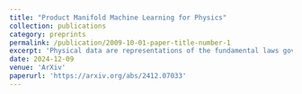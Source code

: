 ```yaml
---
title: "Product Manifold Machine Learning for Physics"
collection: publications
category: preprints
permalink: /publication/2009-10-01-paper-title-number-1
excerpt: 'Physical data are representations of the fundamental laws governing the Universe, hiding complex compositional structures often well captured by hierarchical graphs. Hyperbolic spaces are endowed with a non-Euclidean geometry that naturally embeds those structures. To leverage the benefits of non-Euclidean geometries in representing natural data we develop machine learning on PM spaces, Cartesian products of constant curvature Riemannian manifolds. As a use case we consider the classification of "jets", sprays of hadrons and other subatomic particles produced by the hadronization of quarks and gluons in collider experiments. We compare the performance of PM-MLP and PM-Transformer models across several possible representations. Our experiments show that PM representations generally perform equal or better to fully Euclidean models of similar size, with the most significant gains found for highly hierarchical jets and small models. We discover significant correlation between the degree of hierarchical structure at a per-jet level and classification performance with the PM-Transformer in top tagging benchmarks. This is a promising result highlighting a potential direction for further improving machine learning model performance through tailoring geometric representation at a per-sample level in hierarchical datasets. These results reinforce the view of geometric representation as a key parameter in maximizing both performance and efficiency of machine learning on natural data.'
date: 2024-12-09
venue: 'ArXiv'
paperurl: 'https://arxiv.org/abs/2412.07033'
---
```


